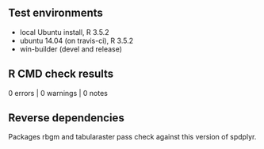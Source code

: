 ## Test environments

* local Ubuntu install, R 3.5.2
* ubuntu 14.04 (on travis-ci), R 3.5.2
* win-builder (devel and release)

## R CMD check results

0 errors | 0 warnings | 0 notes

## Reverse dependencies

Packages rbgm and tabularaster pass check against this version of spdplyr. 
